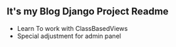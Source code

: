 ## It's my Blog Django Project Readme

- Learn To work with ClassBasedViews
- Special adjustment for admin panel
